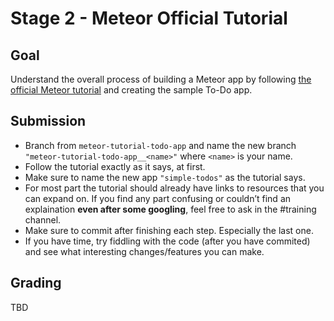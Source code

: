 # Stage 2 - Meteor Official Tutorial

## Goal

Understand the overall process of building a Meteor app by following [the official Meteor tutorial](https://www.meteor.com/tutorials/blaze/creating-an-app) and creating the sample To-Do app. 

## Submission

- Branch from `meteor-tutorial-todo-app` and name the new branch `"meteor-tutorial-todo-app__<name>"` where `<name>` is your name.
- Follow the tutorial exactly as it says, at first.
- Make sure to name the new app `"simple-todos"` as the tutorial says.
- For most part the tutorial should already have links to resources that you can expand on. If you find any part confusing or couldn’t find an explaination **even after some googling**, feel free to ask in the #training channel.
- Make sure to commit after finishing each step. Especially the last one.
- If you have time, try fiddling with the code (after you have commited) and see what interesting changes/features you can make.

## Grading

TBD
